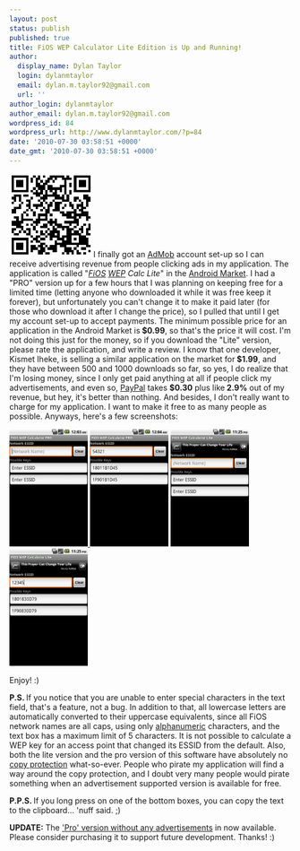 ```yaml
---
layout: post
status: publish
published: true
title: FiOS WEP Calculator Lite Edition is Up and Running!
author:
  display_name: Dylan Taylor
  login: dylanmtaylor
  email: dylan.m.taylor92@gmail.com
  url: ''
author_login: dylanmtaylor
author_email: dylan.m.taylor92@gmail.com
wordpress_id: 84
wordpress_url: http://www.dylanmtaylor.com/?p=84
date: '2010-07-30 03:58:51 +0000'
date_gmt: '2010-07-30 03:58:51 +0000'
---
```

<p><a href="/images/blog/2010/12/lite_qrcode2.png"><img class="size-thumbnail wp-image-130 alignleft" title="FiOS WEP Calculator Lite QR Code" src="/images/blog/2010/11/lite_qrcode2.png" alt="market://details?id=com.dylantaylor.fwc_lite" width="150" height="150" /></a>I finally got an <a class="zem_slink" title="AdMob" rel="homepage" href="http://admob.com">AdMob</a> account set-up so I can receive advertising revenue from people clicking ads in my application. The application is called "<em><a class="zem_slink" title="Verizon FiOS" rel="wikipedia" href="http://en.wikipedia.org/wiki/Verizon_FiOS">FiOS</a> <a class="zem_slink" title="Wired Equivalent Privacy" rel="wikipedia" href="http://en.wikipedia.org/wiki/Wired_Equivalent_Privacy">WEP</a> Calc Lite</em>" in the <a class="zem_slink" title="Android Market" rel="homepage" href="http://www.android.com/market/">Android Market</a>. I had a "PRO" version up for a few hours that I was planning on keeping free for a limited time (letting anyone who downloaded it while it was free keep it forever), but unfortunately you can't change it to make it paid later (for those who download it after I change the price), so I pulled that until I get my account set-up to accept payments. The minimum possible price for an application in the Android Market is<strong> $0.99</strong>, so that's the price it will cost. I'm not doing this just for the money, so if you download the "Lite" version, please rate the application, and write a review. I know that one developer, Kismet Iheke, is selling a similar application on the market for<strong> $1.99</strong>, and they have between 500 and 1000 downloads so far, so yes, I do realize that I'm losing money, since I only get paid anything at all if people click my advertisements, and even so, <a class="zem_slink" title="PayPal" rel="homepage" href="http://paypal.com">PayPal</a> takes <strong>$0.30</strong> plus like<strong> 2.9%</strong> out of my revenue, but hey, it's better than nothing. And besides, I don't really want to charge for my application. I want to make it free to as many people as possible. Anyways, here's a few screenshots:</p>
<p><a href="/images/blog/2010/12/fwcpro-screenshot1.png"><img class="alignnone size-medium wp-image-90" title="FiOS WEP Calc PRO Screenshot 1" src="/images/blog/2010/11/fwcpro-screenshot1.png" alt="" width="140" height="210" /></a><a href="/images/blog/2010/12/fwcpro-screenshot2.png"> <img class="alignnone size-medium wp-image-91" title="FiOS WEP Calc PRO Screenshot 2" src="/images/blog/2010/11/fwcpro-screenshot2.png" alt="" width="140" height="210" /></a> <a href="/images/blog/2010/12/fwclite-screenshot1.png"><img class="alignnone size-medium wp-image-88" title="FiOS WEP Calc Lite Screenshot 1" src="/images/blog/2010/11/fwclite-screenshot1.png" alt="" width="140" height="210" /></a> <a href="/images/blog/2010/12/fwclite-screenshot2.png"><img class="alignnone size-medium wp-image-86" title="FiOS WEP Calc Lite Screenshot 2" src="/images/blog/2010/11/fwclite-screenshot2.png" alt="" width="140" height="210" /></a></p>
<p>Enjoy! :)</p>
<p><strong>P.S. </strong>If you notice that you are unable to enter special characters in the text field, that's a feature, not a bug. In addition to that, all lowercase letters are automatically converted to their uppercase equivalents, since all FiOS network names are all caps, using only <a class="zem_slink" title="Alphanumeric" rel="wikipedia" href="http://en.wikipedia.org/wiki/Alphanumeric">alphanumeric</a> characters, and the text box has a maximum limit of 5 characters. It is not possible to calculate a WEP key for an access point that changed its ESSID from the default. Also, both the lite version and the pro version of this software have absolutely no <a class="zem_slink" title="Copy protection" rel="wikipedia" href="http://en.wikipedia.org/wiki/Copy_protection">copy protection</a> what-so-ever. People who pirate my application will find a way around the copy protection, and I doubt very many people would pirate something when an advertisement supported version is available for free.</p>
<p><strong>P.P.S. </strong>If you long press on one of the bottom boxes, you can copy the text to the clipboard... 'nuff said. ;)</p>
<p><strong>UPDATE:</strong> The <a href="/2010/08/02/fios-wep-calculator-pro-is-back-for-only-0-99/">'Pro' version without any advertisements</a> in now available. Please consider purchasing it to support future development. Thanks! :)</p>
<div id="_mcePaste" style="position:absolute;left:-10000px;top:501px;width:1px;height:1px;overflow:hidden;"><a href="/?attachment_id=105">&lt;img src="http://dylantaylor.files.wordpress.com/2010/07/lite_qrcode1.png" alt="market://details?id=com.dylantaylor.fwc_lite"</a>I finally got an AdMob account set-up so I can receive advertising revenue from people clicking ads in my application. The application is called "<em>FiOS WEP Calc Lite</em>" in the Android Market. I had a "PRO" version up for a few hours that I was planning on keeping free for a limited time (letting anyone who downloaded it while it was free keep it forever), but unfortunately you can't change it to make it paid later (for those who download it after I change the price), so I pulled that until I get my account set-up to accept payments. The minimum possible price for an application in the Android Market is<strong> $0.99</strong>, so that's the price it will cost. I'm not doing this just for the money, so if you download the "Lite" version, please rate the application, and write a review. I know that one developer, Kismet Iheke, is selling a similar application on the market for<strong> $1.99</strong>, and they have between 500 and 1000 downloads so far, so yes, I do realize that I'm losing money, since I only get paid anything at all if people click my advertisements, and even so, PayPal takes <strong>$0.30</strong> plus like<strong> 2.9%</strong> out of my revenue, but hey, it's better than nothing. And besides, I don't really want to charge for my application. I want to make it free to as many people as possible. Anyways, here's a few screenshots:[gallery columns="4"]</p>
<p>Enjoy! :)</p>
<p>&lt;strong&gt;P.S. &lt;/strong&gt;If you notice that you are unable to enter special characters in the text field, that's a feature, not a bug. In addition to that, all lowercase letters are automatically converted to their uppercase equivalents, since all FiOS network names are all caps, using only alphanumeric characters, and the text box has a maximum limit of 5 characters. It is not possible to calculate a WEP key for an access point that changed its ESSID from the default. Also, both the lite version and the pro version of this software have absolutely no copy protection what-so-ever. People who pirate my application will find a way around the copy protection, and I doubt very many people would pirate something when an advertisement supported version is available for free.</p>
</div>
